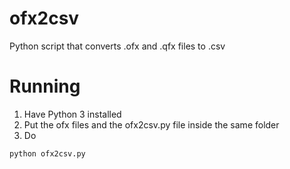 # ofx2csv
Python script that converts .ofx and .qfx files to .csv


# Running

1. Have Python 3 installed
2. Put the ofx files and the ofx2csv.py file inside the same folder 
3. Do 

```python
python ofx2csv.py
